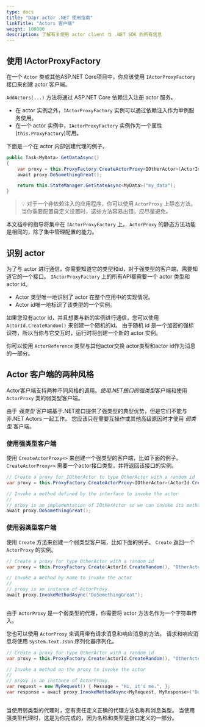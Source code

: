 ```yaml
---
type: docs
title: "Dapr actor .NET 使用指南"
linkTitle: "Actors 客户端"
weight: 100000
description: 了解有关使用 actor client 与 .NET SDK 的所有信息
---
```


## 使用 IActorProxyFactory

在一个 `Actor` 类或其他ASP.NET Core项目中，你应该使用 `IActorProxyFactory` 接口来创建 actor 客户端。

`AddActors(...)` 方法将通过 ASP.NET Core 依赖注入注册 actor 服务。

- 在 actor 实例之外，`IActorProxyFactory` 实例可以通过依赖注入作为单例服务使用。
- 在一个 actor 实例中，`IActorProxyFactory` 实例作为一个属性(`this.ProxyFactory`)可用。

下面是一个在 actor 内部创建代理的例子。

```csharp
public Task<MyData> GetDataAsync()
{
    var proxy = this.ProxyFactory.CreateActorProxy<IOtherActor>(ActorId.CreateRandom(), "OtherActor");
    await proxy.DoSomethingGreat();

    return this.StateManager.GetStateAsync<MyData>("my_data");
}
```

> 💡 对于一个非依赖注入的应用程序，你可以使用 `ActorProxy` 上静态方法。 当你需要配置自定义设置时，这些方法容易出错，应尽量避免。

本文档中的指导将集中在 `IActorProxyFactory` 上。 `ActorProxy` 的静态方法功能是相同的，除了集中管理配置的能力。

## 识别 actor

为了与 actor 进行通信，你需要知道它的类型和id，对于强类型的客户端，需要知道它的一个接口。 `IActorProxyFactory` 上的所有API都需要一个 actor 类型和 actor id。

- Actor 类型唯一地识别了 actor 在整个应用中的实现情况。
- Actor id唯一地标识了该类型的一个实例。

如果您没有actor id，并且想要与新的实例进行通信，您可以使用 `ActorId.CreateRandom()` 来创建一个随机的id。 由于随机 id 是一个加密的强标识符，所以当你与它交互时，运行时将创建一个新的 actor 实例。

你可以使用 `ActorReference` 类型与其他actor交换 actor类型和actor id作为消息的一部分。

## Actor 客户端的两种风格

Actor客户端支持两种不同风格的调用。*使用.NET接口的强类型*客户端和使用 `ActorProxy` 类的弱类型</em>客户端。

由于 *强类型* 客户端基于.NET接口提供了强类型的典型优势，但是它们不能与非.NET Actors 一起工作。 您应该只在需要互操作或其他高级原因时才使用 *弱类型* 客户端。

### 使用强类型客户端

使用 `CreateActorProxy<>` 来创建一个强类型的客户端，比如下面的例子。 `CreateActorProxy<>` 需要一个actor接口类型，并将返回该接口的实例。

```csharp
// Create a proxy for IOtherActor to type OtherActor with a random id
var proxy = this.ProxyFactory.CreateActorProxy<IOtherActor>(ActorId.CreateRandom(), "OtherActor");

// Invoke a method defined by the interface to invoke the actor
//
// proxy is an implementation of IOtherActor so we can invoke its methods directly
await proxy.DoSomethingGreat();
```

### 使用弱类型客户端

使用 `Create` 方法来创建一个弱类型客户端，比如下面的例子。 `Create` 返回一个 `ActorProxy` 的实例。

```csharp
// Create a proxy for type OtherActor with a random id
var proxy = this.ProxyFactory.Create(ActorId.CreateRandom(), "OtherActor");

// Invoke a method by name to invoke the actor
//
// proxy is an instance of ActorProxy.
await proxy.InvokeMethodAsync("DoSomethingGreat");
 
```

由于 `ActorProxy` 是一个弱类型的代理，你需要将 actor 方法名作为一个字符串传入。

您也可以使用 `ActorProxy` 来调用带有请求消息和响应消息的方法。 请求和响应消息将使用 `System.Text.Json` 序列化器序列化。

```csharp
// Create a proxy for type OtherActor with a random id
var proxy = this.ProxyFactory.Create(ActorId.CreateRandom(), "OtherActor");

// Invoke a method on the proxy to invoke the actor
//
// proxy is an instance of ActorProxy.
var request = new MyRequest() { Message = "Hi, it's me.", };
var response = await proxy.InvokeMethodAsync<MyRequest, MyResponse>("DoSomethingGreat", request);
 
```

当使用弱类型的代理时，您有责任定义正确的代理方法名称和消息类型。 当使用强类型代理时，这是为你完成的，因为名称和类型是接口定义的一部分。
